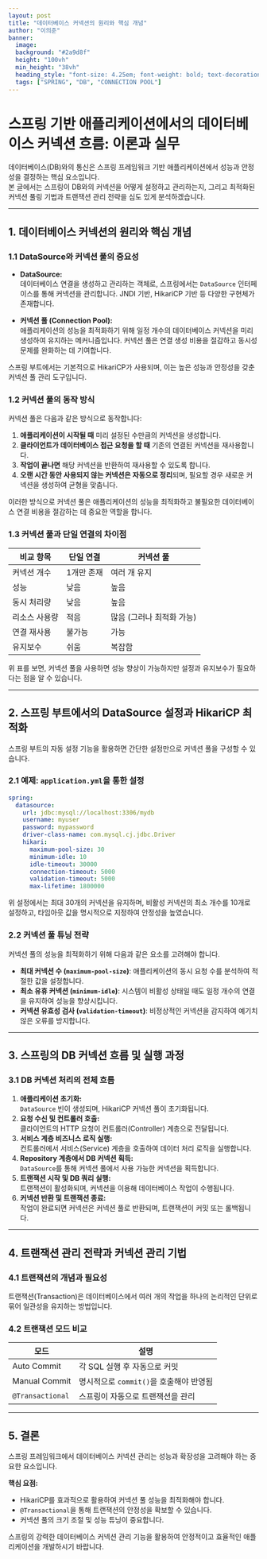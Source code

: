 ```yaml
---
layout: post  
title: "데이터베이스 커넥션의 원리와 핵심 개념"  
author: "이의준"  
banner:  
  image: 
  background: "#2a9d8f"  
  height: "100vh"  
  min_height: "38vh"  
  heading_style: "font-size: 4.25em; font-weight: bold; text-decoration: underline"  
  tags: ["SPRING", "DB", "CONNECTION POOL"]
---
```


# 스프링 기반 애플리케이션에서의 데이터베이스 커넥션 흐름: 이론과 실무

데이터베이스(DB)와의 통신은 스프링 프레임워크 기반 애플리케이션에서 성능과 안정성을 결정하는 핵심 요소입니다.  
본 글에서는 스프링이 DB와의 커넥션을 어떻게 설정하고 관리하는지, 그리고 최적화된 커넥션 풀링 기법과 트랜잭션 관리 전략을 심도 있게 분석하겠습니다.

---

## 1. 데이터베이스 커넥션의 원리와 핵심 개념

### 1.1 DataSource와 커넥션 풀의 중요성

- **DataSource:**  
  데이터베이스 연결을 생성하고 관리하는 객체로, 스프링에서는 `DataSource` 인터페이스를 통해 커넥션을 관리합니다. JNDI 기반, HikariCP 기반 등 다양한 구현체가 존재합니다.

- **커넥션 풀 (Connection Pool):**  
  애플리케이션의 성능을 최적화하기 위해 일정 개수의 데이터베이스 커넥션을 미리 생성하여 유지하는 메커니즘입니다. 커넥션 풀은 연결 생성 비용을 절감하고 동시성 문제를 완화하는 데 기여합니다.

스프링 부트에서는 기본적으로 HikariCP가 사용되며, 이는 높은 성능과 안정성을 갖춘 커넥션 풀 관리 도구입니다.

### 1.2 커넥션 풀의 동작 방식

커넥션 풀은 다음과 같은 방식으로 동작합니다:
1. **애플리케이션이 시작될 때** 미리 설정된 수만큼의 커넥션을 생성합니다.
2. **클라이언트가 데이터베이스 접근 요청을 할 때** 기존의 연결된 커넥션을 재사용합니다.
3. **작업이 끝나면** 해당 커넥션을 반환하여 재사용할 수 있도록 합니다.
4. **오랜 시간 동안 사용되지 않는 커넥션은 자동으로 정리**되며, 필요할 경우 새로운 커넥션을 생성하여 균형을 맞춥니다.

이러한 방식으로 커넥션 풀은 애플리케이션의 성능을 최적화하고 불필요한 데이터베이스 연결 비용을 절감하는 데 중요한 역할을 합니다.

### 1.3 커넥션 풀과 단일 연결의 차이점

| 비교 항목      | 단일 연결 | 커넥션 풀 |
|---------------|---------|---------|
| 커넥션 개수   | 1개만 존재 | 여러 개 유지 |
| 성능         | 낮음 | 높음 |
| 동시 처리량   | 낮음 | 높음 |
| 리소스 사용량 | 적음 | 많음 (그러나 최적화 가능) |
| 연결 재사용   | 불가능 | 가능 |
| 유지보수     | 쉬움 | 복잡함 |

위 표를 보면, 커넥션 풀을 사용하면 성능 향상이 가능하지만 설정과 유지보수가 필요하다는 점을 알 수 있습니다.

---

## 2. 스프링 부트에서의 DataSource 설정과 HikariCP 최적화

스프링 부트의 자동 설정 기능을 활용하면 간단한 설정만으로 커넥션 풀을 구성할 수 있습니다.

### 2.1 예제: `application.yml`을 통한 설정

```yaml
spring:
  datasource:
    url: jdbc:mysql://localhost:3306/mydb
    username: myuser
    password: mypassword
    driver-class-name: com.mysql.cj.jdbc.Driver
    hikari:
      maximum-pool-size: 30
      minimum-idle: 10
      idle-timeout: 30000
      connection-timeout: 5000
      validation-timeout: 5000
      max-lifetime: 1800000
```

위 설정에서는 최대 30개의 커넥션을 유지하며, 비활성 커넥션의 최소 개수를 10개로 설정하고, 타임아웃 값을 명시적으로 지정하여 안정성을 높였습니다.

### 2.2 커넥션 풀 튜닝 전략

커넥션 풀의 성능을 최적화하기 위해 다음과 같은 요소를 고려해야 합니다.

- **최대 커넥션 수 (`maximum-pool-size`)**: 애플리케이션의 동시 요청 수를 분석하여 적절한 값을 설정합니다.
- **최소 유휴 커넥션 (`minimum-idle`)**: 시스템이 비활성 상태일 때도 일정 개수의 연결을 유지하여 성능을 향상시킵니다.
- **커넥션 유효성 검사 (`validation-timeout`)**: 비정상적인 커넥션을 감지하여 예기치 않은 오류를 방지합니다.

---

## 3. 스프링의 DB 커넥션 흐름 및 실행 과정

### 3.1 DB 커넥션 처리의 전체 흐름

1. **애플리케이션 초기화:**  
   `DataSource` 빈이 생성되며, HikariCP 커넥션 풀이 초기화됩니다.
2. **요청 수신 및 컨트롤러 호출:**  
   클라이언트의 HTTP 요청이 컨트롤러(Controller) 계층으로 전달됩니다.
3. **서비스 계층 비즈니스 로직 실행:**  
   컨트롤러에서 서비스(Service) 계층을 호출하여 데이터 처리 로직을 실행합니다.
4. **Repository 계층에서 DB 커넥션 획득:**  
   `DataSource`를 통해 커넥션 풀에서 사용 가능한 커넥션을 획득합니다.
5. **트랜잭션 시작 및 DB 쿼리 실행:**  
   트랜잭션이 활성화되며, 커넥션을 이용해 데이터베이스 작업이 수행됩니다.
6. **커넥션 반환 및 트랜잭션 종료:**  
   작업이 완료되면 커넥션은 커넥션 풀로 반환되며, 트랜잭션이 커밋 또는 롤백됩니다.

---

## 4. 트랜잭션 관리 전략과 커넥션 관리 기법

### 4.1 트랜잭션의 개념과 필요성

트랜잭션(Transaction)은 데이터베이스에서 여러 개의 작업을 하나의 논리적인 단위로 묶어 일관성을 유지하는 방법입니다. 

### 4.2 트랜잭션 모드 비교

| 모드 | 설명 |
|------|-----|
| Auto Commit | 각 SQL 실행 후 자동으로 커밋 |
| Manual Commit | 명시적으로 `commit()`을 호출해야 반영됨 |
| `@Transactional` | 스프링이 자동으로 트랜잭션을 관리 |

---

## 5. 결론

스프링 프레임워크에서 데이터베이스 커넥션 관리는 성능과 확장성을 고려해야 하는 중요한 요소입니다. 

**핵심 요점:**
- HikariCP를 효과적으로 활용하여 커넥션 풀 성능을 최적화해야 합니다.
- `@Transactional`을 통해 트랜잭션의 안정성을 확보할 수 있습니다.
- 커넥션 풀의 크기 조절 및 성능 튜닝이 중요합니다.

스프링의 강력한 데이터베이스 커넥션 관리 기능을 활용하여 안정적이고 효율적인 애플리케이션을 개발하시기 바랍니다.

